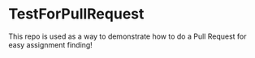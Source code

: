 # TestForPullRequest

This repo is used as a way to demonstrate how to do a Pull Request for easy assignment finding!
